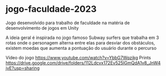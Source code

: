 # jogo-faculdade-2023
Jogo desenvolvido para trabalho de faculdade na matéria de desenvolvimento de jogos em Unity

A ideia geral é inspirada no jogo famoso Subway surfers que trabalha em 3 rotas onde o personagem alterna entre elas para desviar dos obstáculos, existem moedas que aumenta a pontuação do usuário durante o percurso

Vídeo do jogo https://www.youtube.com/watch?v=YbbG7Wqzikg
Prints https://drive.google.com/drive/folders/112Ldcvx172Ev525lGmQdA1v8_JnW4jvE?usp=sharing
